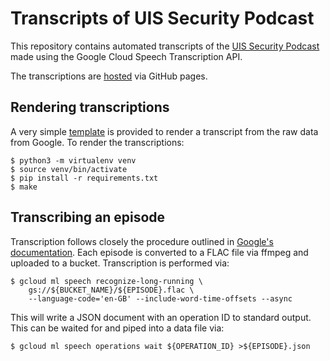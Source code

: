 # Transcripts of UIS Security Podcast

This repository contains automated transcripts of the [UIS Security
Podcast](http://feeds.feedburner.com/UisSecurityPodcast) made using the Google
Cloud Speech Transcription API.

The transcriptions are
[hosted](https://rjw57.github.io/uis-security-podcast-transcripts/) via GitHub
pages.

## Rendering transcriptions

A very simple [template](transcript.in.html) is provided to render a transcript
from the raw data from Google. To render the transcriptions:

```console
$ python3 -m virtualenv venv
$ source venv/bin/activate
$ pip install -r requirements.txt
$ make
```

## Transcribing an episode

Transcription follows closely the procedure outlined in [Google's
documentation](https://cloud.google.com/speech/docs/async-recognize). Each
episode is converted to a FLAC file via ffmpeg and uploaded to a bucket.
Transcription is performed via:

```console
$ gcloud ml speech recognize-long-running \
    gs://${BUCKET_NAME}/${EPISODE}.flac \
    --language-code='en-GB' --include-word-time-offsets --async
```

This will write a JSON document with an operation ID to standard output. This
can be waited for and piped into a data file via:

```console
$ gcloud ml speech operations wait ${OPERATION_ID} >${EPISODE}.json
```
